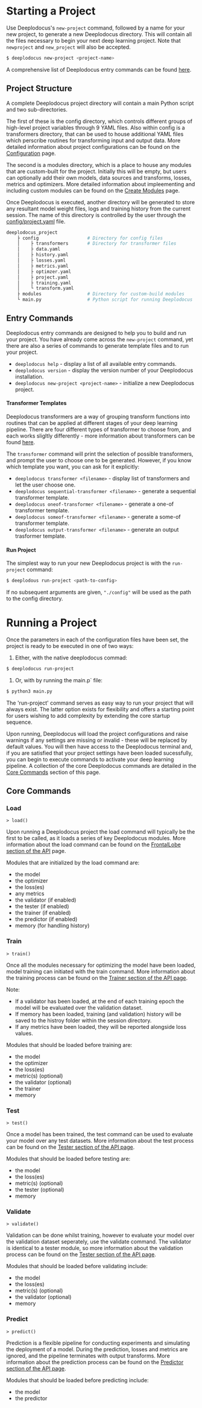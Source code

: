 # Starting a Project

Use Deeplodocus's `new-project` command, followed by a name for your new project, to generate a new Deeplodocus directory. This will contain all the files necessary to begin your next deep learning project. Note that `newproject` and `new_project` will also be accepted.

```bash
$ deeplodocus new-project <project-name>
```

A comprehensive list of Deeplodocus entry commands can be found [here](getting_started.md#entry-commands). 

## Project Structure

A complete Deeplodocus project directory will contain a main Python script and two sub-directories. 

The first of these is the config directory, which controls different groups of high-level project variables through 9 YAML files. Also within config is a transformers directory, that can be used to house additional YAML files which perscribe routines for transforming input and output data. More detailed information about project configurations can be found on the [Configuration](configuration/config.md) page.

The second is a modules directory, which is a place to house any modules that are custom-built for the project. Initially this will be empty, but users can optionally add their own models, data sources and transforms, losses, metrics and optimizers. More detailed information about impleementing and including custom modules can be found on the [Create Modules](creating_modules.md) page.

Once Deeplodocus is executed, another directory will be generated to store any resultant model weight files, logs and training history from the current session. The name of this directory is controlled by the user through the [config/project.yaml](configuration/config.md#project) file. 

```python
deeplodocus_project
    ├ config                  # Directory for config files
    │    ├ transformers       # Directory for transformer files
    │    ├ data.yaml
    │    ├ history.yaml
    │    ├ losses.yaml
    │    ├ metrics.yaml
    │    ├ optimzer.yaml
    │    ├ project.yaml
    │    ├ training.yaml
    │    └ transform.yaml
    ├ modules                 # Directory for custom-build modules
    └ main.py                 # Python script for running Deeplodocus
```

## Entry Commands

Deeplodocus entry commands are designed to help you to build and run your project. You have already come across the `new-project` command, yet there are also a series of commands to generate template files and to run your project. 

- `deeplodocus help` - display a list of all available entry commands.
- `deeplodocus version` - display the version number of your Deeplodocus installation.
- `deeplodocus new-project <project-name>` - initialize a new Deeplodocus project.

#### Transformer Templates

Deeplodocus transformers are a way of grouping transform functions into routines that can be applied at different stages of your deep learning pipeline. There are four different types of transformer to choose from, and each works sligltly differently - more information about transformers can be found [here](configuration/transformers.md). 

The `transformer` command will print the selection of possible transformers, and prompt the user to choose one to be generated. However, if you know which template you want, you can ask for it explicitly: 

- `deeplodocus transformer <filename>` - display list of transformers and let the user choose one.
- `deeplodocus sequential-transformer <filename>` - generate a sequential transformer template.
- `deeplodocus oneof-transformer <filename>` - generate a one-of transformer template.
- `deeplodocus someof-transformer <filename>` - generate a some-of transformer template.
- `deeplodocus output-transformer <filename>` - generate an output trasformer template.

#### Run Project

The simplest way to run your new Deeplodocus project is with the `run-project` command:

```bash
$ deeplodous run-project <path-to-config>
```

If no subsequent arguments are given, `"./config"` will be used as the path to the config directory. 

# Running a Project

Once the parameters in each of the configuration files have been set, the project is ready to be executed in one of two ways:

1. Either, with the native deeplodocus commad:

```bash
$ deeplodocus run-project
```

1. Or, with by running the main.p` file:

```bash
$ python3 main.py
```

The 'run-project' command serves as easy way to run your project that will always exist. The latter option exists for flexibility and offers a starting point for users wishing to add complexity by extending the core startup sequence. 

Upon running, Deeplodocus will load the project configurations and raise warnings if any settings are missing or invalid - these will be replaced by default values. You will then have access to the Deeplodocus terminal and, if you are satisfied that your project settings have been loaded sucessfully, you can begin to execute commands to activate your deep learning pipeline. A collection of the core Deeplodocus commands are detailed in the [Core Commands](getting_started.md#core-commands) section of this page.

## Core Commands

### Load

```
> load()
```

Upon running a Deeplodocus project the load command will typically be the first to be called, as it loads a series of key Deeplodocus modules. More information about the load command can be found on the [FrontalLobe section of the API](api.md#FrontalLobe) page.


Modules that are initialized by the load command are:

- the model
- the optimizer
- the loss(es)
- any metrics
- the validator (if enabled)
- the tester (if enabled)
- the trainer (if enabled)
- the predictor (if enabled)
- memory (for handling history)

### Train

```
> train()
```

Once all the modules necessary for optimizing the model have been loaded, model training can initiated with the train command. More information about the training process can be found on the [Trainer section of the API page](api.md#trainer).

Note: 

- If a validator has been loaded, at the end of each training epoch the model will be evaluated over the validation dataset.
- If memory has been loaded, training (and validation) history will be saved to the histroy folder within the session directory.
- If any metrics have been loaded, they will be reported alongside loss values. 

Modules that should be loaded before training are:

- the model
- the optimizer
- the loss(es)
- metric(s) (optional)
- the validator (optional)
- the trainer
- memory

### Test

```
> test()
```

Once a model has been trained, the test command can be used to evaluate your model over any test datasets. More information about the test process can be found on the [Tester section of the API page](api.md#tester).

Modules that should be loaded before testing are: 

- the model
- the loss(es)
- metric(s) (optional)
- the tester (optional)
- memory

### Validate

```
> validate()
```

Validation can be done whilst training, however to evaluate your model over the validation dataset seperately, use the validate command. The validator is identical to a tester module, so more information about the validation process can be found on the [Tester section of the API page](api.md#tester).

Modules that should be loaded before validating include: 

- the model
- the loss(es)
- metric(s) (optional)
- the validator (optional)
- memory

### Predict

```
> predict()
```

Prediction is a flexible pipeline for conducting experiments and simulating the deployment of a model. During the prediction, losses and metrics are ignored, and the pipeline terminates with output transforms. More information about the prediction process can be found on the [Predictor section of the API page](api.md#predictor).

Modules that should be loaded before predicting include: 

- the model
- the predictor